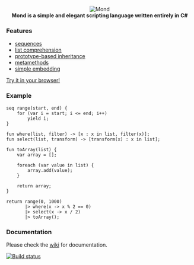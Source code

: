 <p align="center">
<img src="http://i.imgur.com/5oL2kVC.png" alt="Mond"></img>
<br/><b>Mond is a simple and elegant scripting language written entirely in C#</b>
</p>

### Features
* [sequences](https://github.com/Rohansi/Mond/wiki/Sequences)
* [list comprehension](https://github.com/Rohansi/Mond/wiki/List-Comprehension)
* [prototype-based inheritance](https://github.com/Rohansi/Mond/wiki/Prototypes)
* [metamethods](https://github.com/Rohansi/Mond/wiki/Metamethods)
* [simple embedding](https://github.com/Rohansi/Mond/wiki/Basic-Usage)

[Try it in your browser!](https://fpp.literallybrian.com/mond/)

### Example
```
seq range(start, end) {
    for (var i = start; i <= end; i++)
        yield i;
}

fun where(list, filter) -> [x : x in list, filter(x)];
fun select(list, transform) -> [transform(x) : x in list];

fun toArray(list) {
    var array = [];

    foreach (var value in list) {
        array.add(value);
    }

    return array;
}

return range(0, 1000)
       |> where(x -> x % 2 == 0)
       |> select(x -> x / 2)
       |> toArray();
```
### Documentation
Please check the [wiki](https://github.com/Rohansi/Mond/wiki) for documentation.

[![Build status](https://ci.appveyor.com/api/projects/status/di5tqqt73bu6aire)](https://ci.appveyor.com/project/Rohansi/mond)
